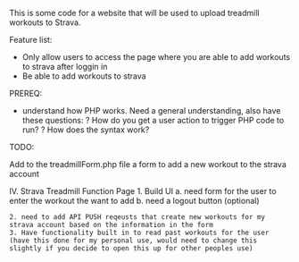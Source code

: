 This is some code for a website that will be used to upload treadmill workouts to Strava.


Feature list:
- Only allow users to access the page where you are able to add workouts to strava after loggin in
- Be able to add workouts to strava

PREREQ:
- understand how PHP works. 
    Need a general understanding, also have these questions:
    ? How do you get a user action to trigger PHP code to run?
    ? How does the syntax work?

TODO:

Add to the treadmillForm.php file a form to add a new workout to the strava account

IV. Strava Treadmill Function Page
    1. Build UI
        a. need form for the user to enter the workout the want to add
        b. need a logout button (optional)

    2. need to add API PUSH reqeusts that create new workouts for my strava account based on the information in the form
    3. Have functionality built in to read past workouts for the user (have this done for my personal use, would need to change this slightly if you decide to open this up for other peoples use)


